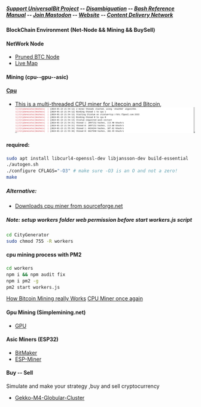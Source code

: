 ##### [Support UniversalBit Project](https://github.com/universalbit-dev/universalbit-dev/tree/main/support) -- [Disambiguation](https://en.wikipedia.org/wiki/Wikipedia:Disambiguation) -- [Bash Reference Manual](https://www.gnu.org/software/bash/manual/html_node/index.html) -- [Join Mastodon](https://mastodon.social/invite/wTHp2hSD) -- [Website](https://www.universalbit.it/) -- [Content Delivery Network](https://universalbitcdn.it/)

#### BlockChain Environment (Net-Node && Mining && BuySell)

#### NetWork Node
* [Pruned BTC Node](https://github.com/universalbit-dev/universalbit-dev/tree/main/blockchain/bitcoin)
* [Live Map](https://bitnodes.io/nodes/live-map/)

#### Mining (cpu--gpu--asic)

#### [Cpu](https://bitcoinwiki.org/wiki/cpu-mining)
* [This is a multi-threaded CPU miner for Litecoin and Bitcoin](https://github.com/universalbit-dev/CityGenerator/tree/master/workers),
![CityGenerator](https://github.com/universalbit-dev/CityGenerator/blob/master/workers/citygenerator-workers-btc.png "citygenerator")

#### required:
```bash
sudo apt install libcurl4-openssl-dev libjansson-dev build-essential
./autogen.sh
./configure CFLAGS="-O3" # make sure -O3 is an O and not a zero!
make
```
##### Alternative:
* [Downloads cpu miner from sourceforge.net](https://sourceforge.net/projects/cpuminer/files/)

##### Note: setup workers folder web permission before start workers.js script
```bash
cd CityGenerator
sudo chmod 755 -R workers
```

#### cpu mining process with PM2
```bash
cd workers
npm i && npm audit fix
npm i pm2 -g
pm2 start workers.js
```
[How Bitcoin Mining really Works](https://www.freecodecamp.org/news/how-bitcoin-mining-really-works-38563ec38c87/)
[CPU Miner once again](https://github.com/universalbit-dev/CityGenerator/blob/master/workers/workers.md)

#### Gpu Mining (Simplemining.net)
* [GPU](https://github.com/universalbit-dev/universalbit-dev/tree/main/blockchain)
    
#### Asic Miners (ESP32)
* [BitMaker](https://github.com/BitMaker-hub/NerdMiner_v2)
* [ESP-Miner](https://github.com/skot/ESP-Miner)
  
#### Buy -- Sell
Simulate and make your strategy ,buy and sell cryptocurrency
* [Gekko-M4-Globular-Cluster](https://github.com/universalbit-dev/gekko-m4/blob/master/README.md)



